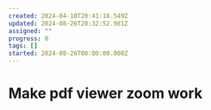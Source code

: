 ```yaml
---
created: 2024-04-10T20:41:18.549Z
updated: 2024-08-26T20:32:52.981Z
assigned: ""
progress: 0
tags: []
started: 2024-08-26T00:00:00.000Z
---
```


# Make pdf viewer zoom work
